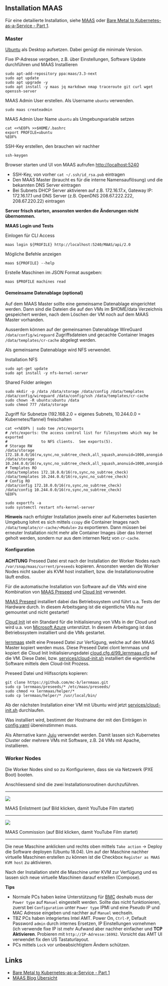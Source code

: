 Installation MAAS
-----------------

Für eine detailierte Installation, siehe [MAAS](MAAS/) oder [Bare Metal to Kubernetes-as-a-Service - Part 1](https://www.2stacks.net/blog/bare-metal-to-kubernetes-part-1/).

### Master
 
[Ubuntu](https://ubuntu.com/download/desktop) als Desktop aufsetzen. Dabei genügt die minimale Version. 

Fixe IP-Adresse vergeben, z.B. über Einstellungen, Software Update durchführen und MAAS Installieren

    sudo apt-add-repository ppa:maas/3.3-next
    sudo apt update
    sudo apt upgrade -y
    sudo apt install -y maas jq markdown nmap traceroute git curl wget openssh-server 

MAAS Admin User erstellen. Als Username `ubuntu` verwenden. 

    sudo maas createadmin 
    
MAAS Admin User Name `ubuntu` als Umgebungvariable setzen    

    cat <<%EOF% >>$HOME/.bashrc
    export PROFILE=ubuntu
    %EOF%
    
SSH-Key erstellen, den brauchen wir nachher

    ssh-keygen    
    
Browser starten und UI von MAAS aufrufen [http://localhost:5240](http://localhost:5240)

* SSH-Key, von vorher `cat ~/.ssh/id_rsa.pub`  eintragen
* Den MAAS Master (braucht es für die interne Namensauflösung) und die bekannten DNS Server eintragen
* Bei Subnets DHCP Server aktivieren auf z.B. 172.16.17.x, Gateway IP: 172.16.17.1 und DNS Server (z.B. OpenDNS 208.67.222.222, 208.67.220.22) eintragen

**Server frisch starten, ansonsten werden die Änderungen nicht übernommen.**

**MAAS Login und Tests**

Einlogen für CLI Access

    maas login ${PROFILE} http://localhost:5240/MAAS/api/2.0
    
Mögliche Befehle anzeigen

    maas ${PROFILE} --help
    
Erstelle Maschinen im JSON Format ausgeben:

    maas $PROFILE machines read

#### Gemeinsame Datenablage (optional)

Auf dem MAAS Master sollte eine gemeinsame Datenablage eingerichtet werden. Dann sind die Dateien die auf den VMs im $HOME/data Verzeichnis gespeichert werden, nach dem Löschen der VM noch auf dem MAAS Master vorhanden.

Ausserdem können auf der gemeinsamen Datenablage WireGuard `/data/config/wireguard` Zugriffsdateien und gecachte Container Images `/data/templates/cr-cache` abgelegt werden.

Als gemeinsame Datenablage wird NFS verwendet.

Installation NFS

    sudo apt-get update
    sudo apt install -y nfs-kernel-server
    
Shared Folder anlegen

    sudo mkdir -p /data /data/storage /data/config /data/templates /data/config/wireguard /data/config/ssh /data/templates/cr-cache
    sudo chown -R ubuntu:ubuntu /data
    sudo chmod 777 /data/storage
    
Zugriff für Subnetze (192.168.2.0 = eigenes Subnets, 10.244.0.0 = Kubernetes/flannel) freischalten
    
    cat <<%EOF% | sudo tee /etc/exports
    # /etc/exports: the access control list for filesystems which may be exported
    #               to NFS clients.  See exports(5).
    # Storage RW
    /data/storage 172.18.0.0/16(rw,sync,no_subtree_check,all_squash,anonuid=1000,anongid=1000)
    /data/storage 10.244.0.0/16(rw,sync,no_subtree_check,all_squash,anonuid=1000,anongid=1000)
    # Templates RO
    /data/templates 172.18.0.0/16(ro,sync,no_subtree_check)
    /data/templates 10.244.0.0/16(ro,sync,no_subtree_check)
    # Config RO
    /data/config 172.18.0.0/16(ro,sync,no_subtree_check)
    /data/config 10.244.0.0/16(ro,sync,no_subtree_check)
    %EOF%
     
    sudo exportfs -a
    sudo systemctl restart nfs-kernel-server
    
**Hinweis** nach erfolgter Installation jeweils einer auf Kubernetes basierten Umgebung lohnt es sich mittels `ccopy` die Container Images nach `/data/template/cr-cache/<Module>` zu exportieren. Dann müssen bei erneuter Installation nicht mehr alle Container Images über das Internet geholt werden, sondern nur aus dem internen Netz von `cr-cache`.      

#### Konfiguration

**ACHTUNG** Preseed Datei erst nach der Installation der Worker Nodes nach `/var/snap/maas/current/preseeds` kopieren. Ansonsten werden die Worker Nodes nicht sauber als KVM host installiert, bzw. die Installationsroutine läuft endlos.

Für die automatische Installation von Software auf die VMs wird eine Kombination von [MAAS Preseed](Customising.md) und [Cloud Init](https://cloudinit.readthedocs.io/en/latest/) verwendet.

[MAAS Preseed](Customising.md) installiert dabei das Betriebssystem und führt u.a. Tests der Hardware durch. In diesem Arbeitsgang ist die eigentliche VMs nur gemountet und nicht gestartet!

[Cloud Init](https://cloudinit.readthedocs.io/en/latest/) ist ein Standard für die Initialisierung von VMs in der Cloud und wird u.a. von [Microsoft Azure](https://docs.microsoft.com/en-us/azure/virtual-machines/linux/using-cloud-init) unterstützt. In diesem Arbeitsgang ist das Betriebssystem installiert und die VMs gestartet.

[lernmaas](https://github.com/mc-b/lernmaas) stellt eine Preseed Datei zur Verfügung, welche auf den MAAS Master kopiert werden muss. Diese Preseed Datei clont lernmaas und kopiert die Cloud Init Initialisierungsdatei [cloud.cfg.d/99_lernmaas.cfg](https://raw.githubusercontent.com/mc-b/lernmaas/master/cloud.cfg.d/99_lernmaas.cfg) auf die VM. Diese Datei, bzw. [services/cloud-init.sh](https://github.com/mc-b/lernmaas/blob/master/services/cloud-init.sh) installiert die eigentliche Software mittels dem Cloud-Init Prozess.

Preseed Datei und Hilfsscripts kopieren:
   
    git clone https://github.com/mc-b/lernmaas.git
    sudo cp lernmaas/preseeds/* /etc/maas/preseeds/
    sudo chmod +x lernmaas/helper/*
    sudo cp lernmaas/helper/* /usr/local/bin/

Ab der nächsten Installation einer VM mit Ubuntu wird jetzt [services/cloud-init.sh](https://github.com/mc-b/lernmaas/blob/master/services/cloud-init.sh) durchlaufen. 

Was installiert wird, bestimmt der Hostname der mit den Einträgen in [config.yaml](https://github.com/mc-b/lernmaas/blob/master/config.yaml) übereinstimmen muss. 

Als Alternative kann [Juju](../Juju/) verwendet werden. Damit lassen sich Kubernetes Cluster oder mehrere VMs mit Software, z.B. 24 VMs mit Apache, installieren.

### Worker Nodes   

Die Worker Nodes sind so zu Konfigurieren, dass sie via Netzwerk (PXE Boot) booten.

Anschliessend sind die zwei Installationsroutinen durchzuführen. 

- - -

[![](https://img.youtube.com/vi/jj1M-YyCgD4/0.jpg)](https://www.youtube.com/watch?v=jj1M-YyCgD4)

MAAS Enlistment (auf Bild klicken, damit YouTube Film startet)

---

[![](https://img.youtube.com/vi/k-9VHZg_qoo/0.jpg)](https://www.youtube.com/watch?v=k-9VHZg_qoo)

MAAS Commission (auf Bild klicken, damit YouTube Film startet)

- - -

Die neue Maschine anklicken und rechts oben mittels `Take action` -> Deploy die Software deployen (Ubuntu 18.04). Um auf der Maschine nachher virtuelle Maschinen erstellen zu können ist die Checkbox `Register as MAAS KVM host` zu aktivieren.

Nach der Installation steht die Maschine unter KVM zur Verfügung und es lassen sich neue virtuelle Maschinen darauf erstellen (Compose).

**Tips** 
* Normale PCs haben keine Unterstützung für [BMC](https://de.wikipedia.org/wiki/Baseboard_Management_Controller) deshalb muss der `Power type` auf `Manuel` eingestellt werden. Sollte das nicht funktionieren, zuerst bei `Configuration` unter `Power type`  IPMI und eine Pseudo IP und MAC Adresse eingeben und nachher auf `Manuel` wechseln.
* TBZ PCs haben integriertes Intel AMT. Power On, `Ctrl-P`, Default Password `admin` durch internes Ersetzen, IP Einstellungen vornehmen (ich verwende fixe IP ist mehr Aufwand aber nachher einfacher und **TCP Aktivieren**. Probieren mit `http://IP-Adresse:16992`. Vorsicht das AMT UI verwendet fix den US Tastaturlayout.
* PCs mittels `Lock` vor unbeabsichtigtem Ändern schützen.
  
## Links

* [Bare Metal to Kubernetes-as-a-Service - Part 1](https://www.2stacks.net/blog/bare-metal-to-kubernetes-part-1/)
* [MAAS Blog Übersicht](https://ubuntu.com/blog/tag/maas)
